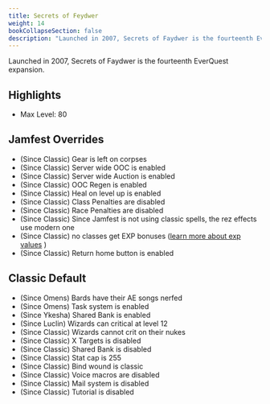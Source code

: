 ```yaml
---
title: Secrets of Feydwer
weight: 14
bookCollapseSection: false
description: "Launched in 2007, Secrets of Faydwer is the fourteenth EverQuest expansion."
---
```


Launched in 2007, Secrets of Faydwer is the fourteenth EverQuest expansion.

## Highlights

- Max Level: 80

## Jamfest Overrides

- (Since Classic) Gear is left on corpses
- (Since Classic) Server wide OOC is enabled
- (Since Classic) Server wide Auction is enabled
- (Since Classic) OOC Regen is enabled
- (Since Classic) Heal on level up is enabled
- (Since Classic) Class Penalties are disabled
- (Since Classic) Race Penalties are disabled
- (Since Classic) Since Jamfest is not using classic spells, the rez effects use modern one
- (Since Classic) no classes get EXP bonuses ([learn more about exp values](/exp) )
- (Since Classic) Return home button is enabled

## Classic Default

- (Since Omens) Bards have their AE songs nerfed
- (Since Omens) Task system is enabled
- (Since Ykesha) Shared Bank is enabled
- (Since Luclin) Wizards can critical at level 12
- (Since Classic) Wizards cannot crit on their nukes
- (Since Classic) X Targets is disabled
- (Since Classic) Shared Bank is disabled
- (Since Classic) Stat cap is 255
- (Since Classic) Bind wound is classic
- (Since Classic) Voice macros are disabled
- (Since Classic) Mail system is disabled
- (Since Classic) Tutorial is disabled
